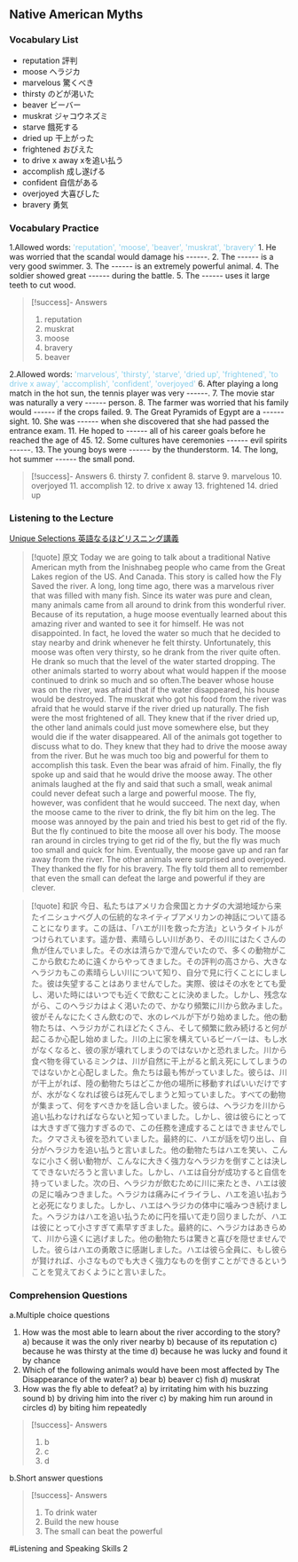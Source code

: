 ## Native American Myths

### Vocabulary List
- reputation
    評判
- moose
    ヘラジカ
- marvelous
    驚くべき
- thirsty
    のどが渇いた
- beaver
    ビーバー
- muskrat
    ジャコウネズミ
- starve
    餓死する
- dried up
    干上がった
- frightened
    おびえた
- to drive x away
    xを追い払う
- accomplish
    成し遂げる
- confident
    自信がある
- overjoyed
    大喜びした
- bravery
    勇気

### Vocabulary Practice
1.Allowed words: <span style="color: #87CEEB;"> 'reputation', 'moose', 'beaver', 'muskrat', 'bravery'  </span>
    1. He was worried that the scandal would damage his ------.
    2. The ------ is a very good swimmer.
    3. The ------ is an extremely powerful animal.
    4. The soldier showed great ------ during the battle.
    5. The ------ uses it large teeth to cut wood. 
> [!success]- Answers
> 1. reputation
> 2. muskrat
> 3. moose
> 4. bravery
> 5. beaver

2.Allowed words: <span style="color: #87CEEB;"> 'marvelous', 'thirsty', 'starve', 'dried up', 'frightened', 'to drive x away', 'accomplish', 'confident', 'overjoyed'  </span>
    6. After playing a long match in the hot sun, the tennis player was very ------.
    7. The movie star was naturally a very ------ person.
    8. The farmer was worried that his family would ------ if the crops failed.
    9. The Great Pyramids of Egypt are a ------ sight.
    10. She was ------ when she discovered that she had passed the entrance exam.
    11. He hoped to ------ all of his career goals before he reached the age of 45.
    12. Some cultures have ceremonies ------ evil spirits ------.
    13. The young boys were ------ by the thunderstorm.
    14. The long, hot summer ------ the small pond.
> [!success]- Answers
> 6. thirsty
> 7. confident
> 8. starve
> 9. marvelous
> 10. overjoyed
> 11. accomplish
> 12. to drive x away
> 13. frightened
> 14. dried up

### Listening to the Lecture
[Unique Selections 英語なるほどリスニング講義](https://shohakusha.com/streaming#anchorlink-list-menu)
> [!quote] 原文
> Today we are going to talk about a traditional Native American myth from the Inishnabeg people who came from the Great Lakes region of the US. And Canada. This story is called how the Fly Saved the river. A long, long time ago, there was a marvelous river that was filled with many fish. Since its water was pure and clean, many animals came from all around to drink from this wonderful river. Because of its reputation, a huge moose eventually learned about this amazing river and wanted to see it for himself. He was not disappointed. In fact, he loved the water so much that he decided to stay nearby and drink whenever he felt thirsty. Unfortunately, this moose was often very thirsty, so he drank from the river quite often. He drank so much that the level of the water started dropping. The other animals started to worry about what would happen if the moose continued to drink so much and so often.The beaver whose house was on the river, was afraid that if the water disappeared, his house would be destroyed. The muskrat who got his food from the river was afraid that he would starve if the river dried up naturally. The fish were the most frightened of all. They knew that if the river dried up, the other land animals could just move somewhere else, but they would die if the water disappeared. All of the animals got together to discuss what to do. They knew that they had to drive the moose away from the river. But he was much too big and powerful for them to accomplish this task. Even the bear was afraid of him. Finally, the fly spoke up and said that he would drive the moose away. The other animals laughed at the fly and said that such a small, weak animal could never defeat such a large and powerful moose. The fly, however, was confident that he would succeed. The next day, when the moose came to the river to drink, the fly bit him on the leg. The moose was annoyed by the pain and tried his best to get rid of the fly. But the fly continued to bite the moose all over his body. The moose ran around in circles trying to get rid of the fly, but the fly was much too small and quick for him. Eventually, the moose gave up and ran far away from the river. The other animals were surprised and overjoyed. They thanked the fly for his bravery. The fly told them all to remember that even the small can defeat the large and powerful if they are clever.

> [!quote] 和訳
> 今日、私たちはアメリカ合衆国とカナダの大湖地域から来たイニシュナベグ人の伝統的なネイティブアメリカンの神話について語ることになります。この話は、「ハエが川を救った方法」というタイトルがつけられています。遥か昔、素晴らしい川があり、その川にはたくさんの魚が住んでいました。その水は清らかで澄んでいたので、多くの動物がここから飲むために遠くからやってきました。その評判の高さから、大きなヘラジカもこの素晴らしい川について知り、自分で見に行くことにしました。彼は失望することはありませんでした。実際、彼はその水をとても愛し、渇いた時にはいつでも近くで飲むことに決めました。しかし、残念ながら、このヘラジカはよく渇いたので、かなり頻繁に川から飲みました。彼がそんなにたくさん飲むので、水のレベルが下がり始めました。他の動物たちは、ヘラジカがこれほどたくさん、そして頻繁に飲み続けると何が起こるか心配し始めました。川の上に家を構えているビーバーは、もし水がなくなると、彼の家が壊れてしまうのではないかと恐れました。川から食べ物を得ているミンクは、川が自然に干上がると飢え死にしてしまうのではないかと心配しました。魚たちは最も怖がっていました。彼らは、川が干上がれば、陸の動物たちはどこか他の場所に移動すればいいだけですが、水がなくなれば彼らは死んでしまうと知っていました。すべての動物が集まって、何をすべきかを話し合いました。彼らは、ヘラジカを川から追い払わなければならないと知っていました。しかし、彼は彼らにとっては大きすぎて強力すぎるので、この任務を達成することはできませんでした。クマさえも彼を恐れていました。最終的に、ハエが話を切り出し、自分がヘラジカを追い払うと言いました。他の動物たちはハエを笑い、こんなに小さく弱い動物が、こんなに大きく強力なヘラジカを倒すことは決してできないだろうと言いました。しかし、ハエは自分が成功すると自信を持っていました。次の日、ヘラジカが飲むために川に来たとき、ハエは彼の足に噛みつきました。ヘラジカは痛みにイライラし、ハエを追い払おうと必死になりました。しかし、ハエはヘラジカの体中に噛みつき続けました。ヘラジカはハエを追い払うために円を描いて走り回りましたが、ハエは彼にとって小さすぎて素早すぎました。最終的に、ヘラジカはあきらめて、川から遠くに逃げました。他の動物たちは驚きと喜びを隠せませんでした。彼らはハエの勇敢さに感謝しました。ハエは彼ら全員に、もし彼らが賢ければ、小さなものでも大きく強力なものを倒すことができるということを覚えておくようにと言いました。

### Comprehension Questions
a.Multiple choice questions
1. How was the most able to learn about the river according to the story?
    a) because it was the only river nearby
    b) because of its reputation
    c) because he was thirsty at the time
    d) because he was lucky and found it by chance
2. Which of the following animals would have been most affected by The Disappearance of the water?
    a) bear
    b) beaver
    c) fish
    d) muskrat
3. How was the fly able to defeat?
    a) by irritating him with his buzzing sound
    b) by driving him into the river
    c) by making him run around in circles
    d) by biting him repeatedly
> [!success]- Answers
> 1. b
> 2. c
> 3. d

b.Short answer questions
> [!success]- Answers
> 1. To drink water
> 2. Build the new house
> 3. The small can beat the powerful

#Listening and Speaking Skills 2